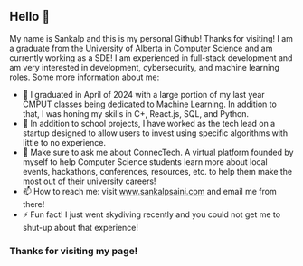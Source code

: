 ## Hello 👋

My name is Sankalp and this is my personal Github! Thanks for visiting! I am a graduate from the University of Alberta in Computer Science and am currently working as a SDE! I am experienced in full-stack development and am very interested in development, cybersecurity, and machine learning roles. Some more information about me:

- 🌱 I graduated in April of 2024 with a large portion of my last year CMPUT classes being dedicated to Machine Learning. In addition to that, I was honing my skills in C+, React.js, SQL, and Python.
- 🔭 In addition to school projects, I have worked as the tech lead on a startup designed to allow users to invest using specific algorithms with little to no experience.
- 💬 Make sure to ask me about ConnecTech. A virtual platform founded by myself to help Computer Science students learn more about local events, hackathons, conferences, resources, etc. to help them make the most out of their university careers!
- 📫 How to reach me: visit www.sankalpsaini.com and email me from there!
- ⚡ Fun fact! I just went skydiving recently and you could not get me to shut-up about that experience!

###  Thanks for visiting my page!

<!--
**sankalpsaini/sankalpsaini** is a ✨ _special_ ✨ repository because its `README.md` (this file) appears on your GitHub profile.

Here are some ideas to get you started:

- 🔭 I’m currently working on ...
- 🌱 I’m currently learning ...
- 👯 I’m looking to collaborate on ...
- 🤔 I’m looking for help with ...
- 💬 Ask me about ...
- 📫 How to reach me: ...
- 😄 Pronouns: ...
- ⚡ Fun fact: ...
-->
